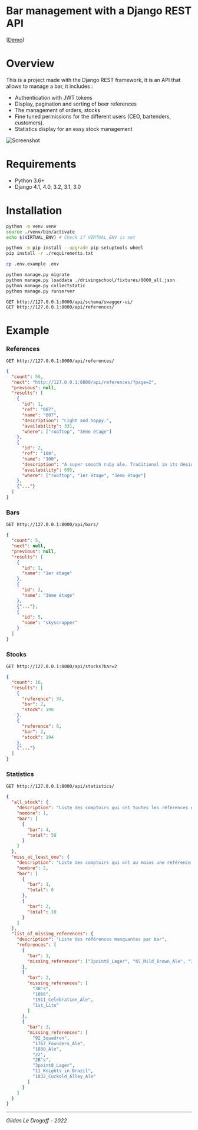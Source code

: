 # Bar management with a Django REST API

([Demo](https://gildas.le-drogoff.fr/my_bar/api/schema/swagger-ui/))

# Overview

This is a project made with the Django REST framework, it is an API that allows to manage a bar, it includes :

- Authentication with JWT tokens
- Display, pagination and sorting of beer references
- The management of orders, stocks
- Fine tuned permissions for the different users (CEO, bartenders, customers).
- Statistics display for an easy stock management

![Screenshot][image]

# Requirements

- Python 3.6+
- Django 4.1, 4.0, 3.2, 3.1, 3.0

# Installation

```bash
python -m venv venv
source ./venv/bin/activate
echo $(VIRTUAL_ENV) # Check if VIRTUAL_ENV is set

python -m pip install --upgrade pip setuptools wheel
pip install -r ./requirements.txt

cp .env.example .env

python manage.py migrate
python manage.py loaddata ./drivingschool/fixtures/0000_all.json
python manage.py collectstatic
python manage.py runserver
```

```
GET http://127.0.0.1:8000/api/schema/swagger-ui/
GET http://127.0.0.1:8000/api/references/
```

# Example

### References

```
GET http://127.0.0.1:8000/api/references/
```

```json
{
  "count": 50,
  "next": "http://127.0.0.1:8000/api/references/?page=2",
  "previous": null,
  "results": [
    {
      "id": 1,
      "ref": "007",
      "name": "007",
      "description": "Light and hoppy.",
      "availability": 331,
      "where": ["rooftop", "3ème étage"]
    },
    {
      "id": 2,
      "ref": "100",
      "name": "100",
      "description": "A super smooth ruby ale. Traditional in its design...",
      "availability": 695,
      "where": ["rooftop", "1er étage", "3ème étage"]
    },
    {"..."}
  ]
}
```

### Bars

```
GET http://127.0.0.1:8000/api/bars/
```

```json
{
  "count": 5,
  "next": null,
  "previous": null,
  "results": [
    {
      "id": 1,
      "name": "1er étage"
    },
    {
      "id": 2,
      "name": "2ème étage"
    },
    {"..."},
    {
      "id": 5,
      "name": "skyscrapper"
    }
  ]
}
```

### Stocks

```
GET http://127.0.0.1:8000/api/stocks?bar=2
```

```json
{
  "count": 10,
  "results": [
    {
      "reference": 34,
      "bar": 2,
      "stock": 198
    },
    {
      "reference": 6,
      "bar": 2,
      "stock": 194
    },
    {"..."}
  ]
}
```

### Statistics

```
GET http://127.0.0.1:8000/api/statistics/
```

```json
{
  "all_stock": {
    "description": "Liste des comptoirs qui ont toutes les références en stock",
    "nombre": 1,
    "bar": [
      {
        "bar": 4,
        "total": 50
      }
    ]
  },
  "miss_at_least_one": {
    "description": "Liste des comptoirs qui ont au moins une référence épuisée",
    "nombre": 2,
    "bar": [
      {
        "bar": 1,
        "total": 6
      },
      {
        "bar": 2,
        "total": 10
      }
    ]
  },
  "list_of_missing_references": {
    "description": "Liste des références manquantes par bar",
    "references": [
      {
        "bar": 1,
        "missing_references": ["3point8_Lager", "65_Mild_Brown_Ale", "3_/_6"]
      },
      {
        "bar": 2,
        "missing_references": [
          "3B's",
          "1066",
          "1911_Celebration_Ale",
          "1st_Lite"
        ]
      },
      {
        "bar": 3,
        "missing_references": [
          "92_Squadron",
          "1767_Founders_Ale",
          "1880_Ale",
          "22",
          "2B's",
          "3point8_Lager",
          "11_Knights_in_Brazil",
          "1832_Cuckold_Alley_Ale"
        ]
      }
    ]
  }
}
```

[image]: ./references_list.png

<hr />

_Gildas Le Drogoff - 2022_
